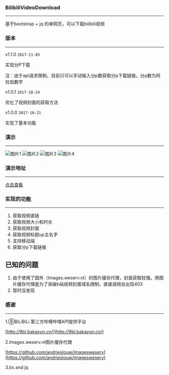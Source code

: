 ### BilibiliVideoDownload
----
基于bootstrap + jq 的单网页，可以下载bilibili视频
### 版本
----
v1.1.0 `2017-11-05`

实现分P下载

注：由于api请求限制，目前只可以手动输入分p数获取分p下载链接。分p数为阿拉伯数字

v1.0.1 `2017-10-24`

优化了视频封面的获取方法

v1.0.0 `2017-10-21`

实现了基本功能
### 演示
----
![图片1](https://raw.githubusercontent.com/blogwy/BilibiliVideoDownload/master/img/1.png)
![图片2](https://raw.githubusercontent.com/blogwy/BilibiliVideoDownload/master/img/2.png)
![图片3](https://raw.githubusercontent.com/blogwy/BilibiliVideoDownload/master/img/3.png)
![图片4](https://raw.githubusercontent.com/blogwy/BilibiliVideoDownload/master/img/4.png)
### 演示地址
----
[点击查看](http://bt720p.com/bilibili/)
### 实现的功能
----
1. 获取视频直链
2. 获取视频大小和时长
3. 获取视频封面
4. 获取视频标题up主名字
5. 支持移动端
1. 获取分p下载链接
## 已知的问题
1. 由于使用了国外（Images.weserv.nl）的图片缓存代理，封面获取较慢。用图片缓存代理是为了突破b站视频封面域名限制，直接调用会出现403
2. 暂时没发现
### 感谢
----
1.⑨BiLiBiLi 第三方哔哩哔哩API提供平台

[http://9bl.bakayun.cn/](http://9bl.bakayun.cn/)

2.Images.weserv.nl图片缓存代理

[https://github.com/andrieslouw/imagesweserv](https://github.com/andrieslouw/imagesweserv)

3.bs and jq